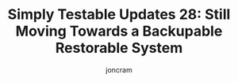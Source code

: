 ---
title: "Simply Testable Updates 28: Still Moving Towards a Backupable Restorable System"
short_title: "Simply Testable Updates 28: Still Moving Towards a Restorable System"
author: joncram
newsletter:
    issue_number: 28th
    url: https://us5.campaign-archive1.com/?u=ac75e33d993d2b502e333ddd0&amp;id=158bc344cc
    closing_sentence: Expect the next newsletter in a week from now on February 27.
    highlights:
        - Simply Testable Blog was moved to be hosted on Githib Pages
        - Work is complete on putting the worker applications (the applications that perform the actual testing) into a read-only state
        - Work is complete on getting the core application to safely interact with workers when they are in a read-only state
---